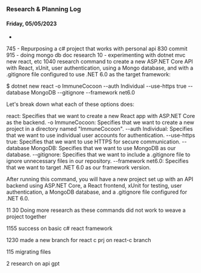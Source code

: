 ### Research & Planning Log
#### Friday, 05/05/2023
*

745 - Repurposing a c# project that works with personal api
830 commit 
915 - doing mongo db doc research
10  - experimenting with dotnet mvc new react, etc 
1040  research command to create a new ASP.NET Core API with React, xUnit, user authentication, using a Mongo database, and with a .gitignore file configured to use .NET 6.0 as the target framework:

$ dotnet new react -o ImmuneCocoon --auth Individual --use-https true --database MongoDB --gitignore --framework net6.0

Let's break down what each of these options does:

react: Specifies that we want to create a new React app with ASP.NET Core as the backend.
-o ImmuneCocoon: Specifies that we want to create a new project in a directory named "ImmuneCocoon".
--auth Individual: Specifies that we want to use individual user accounts for authentication.
--use-https true: Specifies that we want to use HTTPS for secure communication.
--database MongoDB: Specifies that we want to use MongoDB as our database.
--gitignore: Specifies that we want to include a .gitignore file to ignore unnecessary files in our repository.
--framework net6.0: Specifies that we want to target .NET 6.0 as our framework version.

After running this command, you will have a new project set up with an API backend using ASP.NET Core, a React frontend, xUnit for testing, user authentication, a MongoDB database, and a .gitignore file configured for .NET 6.0.

11 30 Doing more research as these commands did not work to weave a project together

1155 success on basic c# react framework

1230 made a new branch for react c prj on react-c branch

115 migrating files

2 research on api gpt